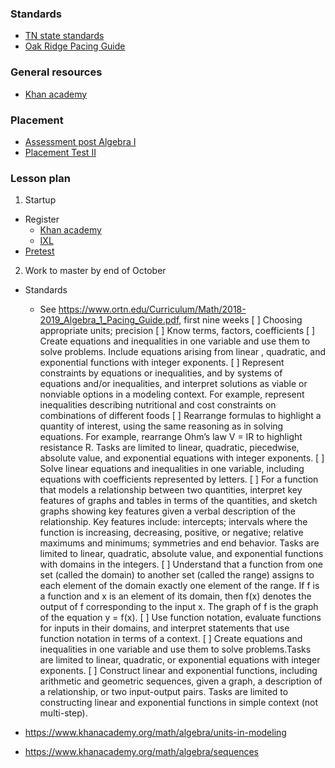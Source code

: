 ### Standards

* [TN state standards](https://www.tn.gov/content/dam/tn/education/standards/math/Standards_Support_Alg_I_Mathematics.pdf)
* [Oak Ridge Pacing Guide](https://www.ortn.edu/Curriculum/Math/2018-2019_Algebra_1_Pacing_Guide.pdf)

### General resources

* [Khan academy](https://www.khanacademy.org/math/algebra)

### Placement

* [Assessment post Algebra I](https://www.flvs.net/docs/default-source/myflvs/EOC/algebra-i-practice-test.pdf?sfvrsn=0)
* [Placement Test II](https://www.hmhco.com/~/media/sites/home/education/global/pdf/placement/mathematics/k-12/saxon-math-homeschool/shs_a1_placement.pdf?la=en)


### Lesson plan

1. Startup
  * Register
    * [Khan academy](https://www.khanacademy.org/math/algebra)
    * [IXL](https://www.ixl.com/)
  * [Pretest](https://www.flvs.net/docs/default-source/myflvs/EOC/algebra-i-practice-test.pdf?sfvrsn=0)
2. Work to master by end of October
  * Standards
    * See https://www.ortn.edu/Curriculum/Math/2018-2019_Algebra_1_Pacing_Guide.pdf, first nine weeks
     [ ] Choosing appropriate units; precision
     [ ] Know terms, factors, coefficients
     [ ] Create equations and inequalities in one variable and use them to solve problems. Include equations arising from linear , quadratic, and exponential functions with integer exponents.
     [ ] Represent constraints by equations or inequalities, and by systems of equations and/or inequalities, and interpret solutions as viable or nonviable options in a modeling context. For example, represent inequalities describing nutritional and cost constraints on combinations of different foods
     [ ] Rearrange formulas to highlight a quantity of interest, using the same reasoning as in solving equations. For example, rearrange Ohm’s law V = IR to highlight resistance R. Tasks are limited to linear, quadratic, piecedwise, absolute value, and exponential equations with integer exponents.
     [ ] Solve linear equations and inequalities in one variable, including equations with coefficients represented by letters.
     [ ] For a function that models a relationship between two quantities, interpret key features of graphs and tables in terms of the quantities, and sketch graphs showing key features given a verbal description of the relationship. Key features include: intercepts; intervals where the function is increasing, decreasing, positive, or negative; relative maximums and minimums; symmetries and end behavior. Tasks are limited to linear, quadratic, absolute value, and exponential functions with domains in the integers.
     [ ] Understand that a function from one set (called the domain) to another set (called the range) assigns to each element of the domain exactly one element of the range. If f is a function and x is an element of its domain, then f(x) denotes the output of f corresponding to the input x. The graph of f is the graph of the equation y = f(x).
     [ ] Use function notation, evaluate functions for inputs in their domains, and interpret statements that use function notation in terms of a context.
     [ ] Create equations and inequalities in one variable and use them to solve problems.Tasks are limited to linear, quadratic, or exponential equations with integer exponents.
     [ ] Construct linear and exponential functions, including arithmetic and
geometric sequences, given a graph, a description of a relationship, or two input-output pairs. Tasks are limited to constructing linear and exponential functions in simple context (not multi-step).


  * https://www.khanacademy.org/math/algebra/units-in-modeling
  * https://www.khanacademy.org/math/algebra/sequences
